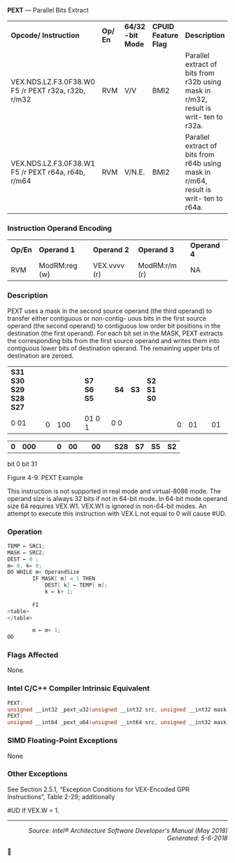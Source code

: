 <b>PEXT</b> —  Parallel Bits Extract
<table>
	<tr>
		<td><b>Opcode/ Instruction</b></td>
		<td><b>Op/ En</b></td>
		<td><b>64/32 -bit Mode</b></td>
		<td><b>CPUID Feature Flag</b></td>
		<td><b>Description</b></td>
	</tr>
	<tr>
		<td>VEX.NDS.LZ.F3.0F38.W0 F5 /r PEXT r32a, r32b, r/m32</td>
		<td>RVM</td>
		<td>V/V</td>
		<td>BMI2</td>
		<td>Parallel extract of bits from r32b using mask in r/m32, result is writ- ten to r32a.</td>
	</tr>
	<tr>
		<td>VEX.NDS.LZ.F3.0F38.W1 F5 /r PEXT r64a, r64b, r/m64</td>
		<td>RVM</td>
		<td>V/N.E.</td>
		<td>BMI2</td>
		<td>Parallel extract of bits from r64b using mask in r/m64, result is writ- ten to r64a.</td>
	</tr>
</table>


### Instruction Operand Encoding
<table>
	<tr>
		<td><b>Op/En</b></td>
		<td><b>Operand 1</b></td>
		<td><b>Operand 2</b></td>
		<td><b>Operand 3</b></td>
		<td><b>Operand 4</b></td>
	</tr>
	<tr>
		<td>RVM</td>
		<td>ModRM:reg (w)</td>
		<td>VEX.vvvv (r)</td>
		<td>ModRM:r/m (r)</td>
		<td>NA</td>
	</tr>
</table>


### Description
PEXT uses a mask in the second source operand (the third operand) to transfer either contiguous or non-contig-
uous bits in the first source operand (the second operand) to contiguous low order bit positions in the destination
(the first operand). For each bit set in the MASK, PEXT extracts the corresponding bits from the first source operand
and writes them into contiguous lower bits of destination operand. The remaining upper bits of destination are
zeroed.
<table>
	<tr>
		<td colspan=2><b>S31 S30 S29 S28 S27</b></td>
		<td><b></b></td>
		<td colspan=2><b></b></td>
		<td colspan=3><b></b></td>
		<td colspan=2><b></b></td>
		<td colspan=2 rowspan=4><b></b></td>
		<td colspan=3><b>S7 S6 S5</b></td>
		<td colspan=2><b></b></td>
		<td colspan=3><b></b></td>
		<td colspan=2><b>S4</b></td>
		<td colspan=2><b>S3</b></td>
		<td colspan=3><b>S2 S1 S0</b></td>
		<td colspan=2><b></b></td>
		<td colspan=2><b></b></td>
		<td colspan=2><b></b></td>
	</tr>
	<tr>
		<td colspan=7 rowspan=3>0 01</td>
		<td colspan=5></td>
		<td colspan=7 rowspan=3>01 0 1</td>
		<td colspan=7 rowspan=3>0 0</td>
	</tr>
	<tr>
		<td>0</td>
		<td colspan=2>100</td>
		<td colspan=2></td>
		<td colspan=3></td>
		<td colspan=2>0</td>
		<td colspan=3>01</td>
		<td colspan=2></td>
		<td colspan=3>01</td>
		<td colspan=2></td>
		<td colspan=2>0</td>
		<td colspan=3>1</td>
		<td colspan=2>0</td>
		<td colspan=2>0</td>
	</tr>
</table>

<table>
	<tr>
		<td><b>0</b></td>
		<td><b>000</b></td>
		<td><b></b></td>
		<td><b></b></td>
		<td><b>0</b></td>
		<td><b>00</b></td>
		<td><b></b></td>
		<td><b>00</b></td>
		<td><b></b></td>
		<td><b>S28</b></td>
		<td><b>S7</b></td>
		<td><b>S5</b></td>
		<td><b>S2</b></td>
	</tr>
</table>

bit 0
bit 31

Figure 4-9.  PEXT Example

This instruction is not supported in real mode and virtual-8086 mode. The operand size is always 32 bits if not in
64-bit mode. In 64-bit mode operand size 64 requires VEX.W1. VEX.W1 is ignored in non-64-bit modes. An attempt
to execute this instruction with VEX.L not equal to 0 will cause \#UD.

### Operation

```java
TEMP ← SRC1;
MASK ← SRC2;
DEST ← 0 ;
m← 0, k← 0;
DO WHILE m< OperandSize
        IF MASK[ m] = 1 THEN
            DEST[ k] ← TEMP[ m];
            k ← k+ 1;
            
        FI
<table>
</table>

        m ← m+ 1;
OD
```
### Flags Affected
None.

### Intel C/C++ Compiler Intrinsic Equivalent
```c
PEXT:
unsigned __int32 _pext_u32(unsigned __int32 src, unsigned __int32 mask);
PEXT:
unsigned __int64 _pext_u64(unsigned __int64 src, unsigned __int32 mask);
```
### SIMD Floating-Point Exceptions

None

### Other Exceptions

See Section 2.5.1, “Exception Conditions for VEX-Encoded GPR Instructions”, Table 2-29; additionally
<p>#UD
If VEX.W = 1.

 --- 
<p align="right"><i>Source: Intel® Architecture Software Developer's Manual (May 2018)<br>Generated: 5-6-2018</i></p>

